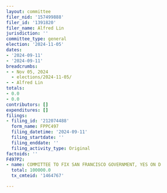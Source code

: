 ```yaml
---
layout: committee
filer_nid: '157499888'
filer_id: '1391820'
filer_name: Alfred Lin
jurisdiction: ''
committee_type: general
election: '2024-11-05'
dates:
- '2024-09-11'
- '2024-09-11'
breadcrumbs:
- - Nov 05, 2024
  - elections/2024-11-05/
- - Alfred Lin
totals:
- 0.0
- 0.0
contributors: []
expenditures: []
filings:
- filing_id: '212074488'
  form_name: FPPC497
  filing_datetime: '2024-09-11'
  filing_startdate: ''
  filing_enddate: ''
  filing_activity_type: Original
factoids: ''
F497P2:
- name: COMMITTEE TO FIX SAN FRANCISCO GOVERNMENT, YES ON D
  total: 100000.0
  tx_cmteid: '1464767'

---
```


